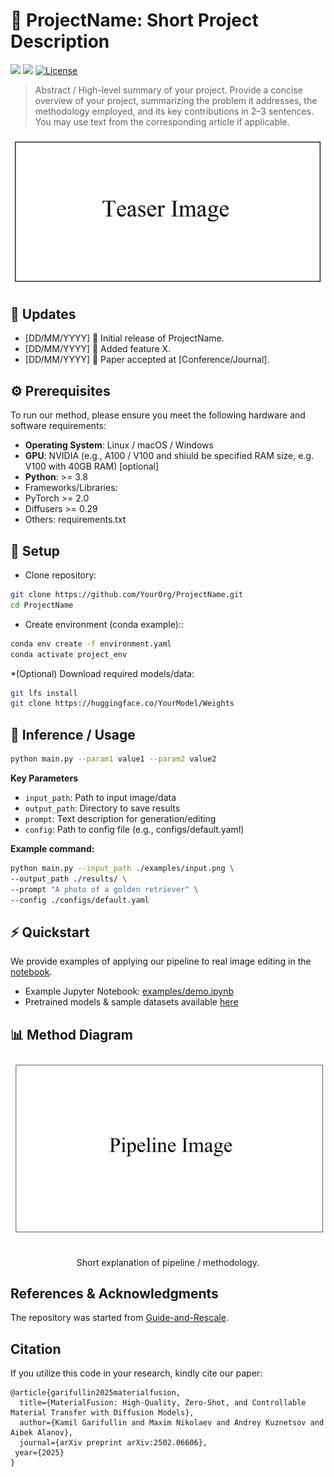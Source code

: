 # 🚀 ProjectName: Short Project Description

<a href="https://arxiv.org/"><img src="https://img.shields.io/badge/arXiv-2502.06606-b31b1b.svg" height=22.5></a>
<a href="https://colab.research.google.com/"><img src="https://colab.research.google.com/assets/colab-badge.svg" height=22.5></a>
[![License](https://img.shields.io/github/license/AIRI-Institute/al_toolbox)](./LICENSE)


>Abstract / High-level summary of your project. Provide a concise overview of your project, summarizing the problem it addresses, the methodology employed, and its key contributions in 2–3 sentences. You may use text from the corresponding article if applicable.
>

![image](docs/teaser.JPG)

## 📢 Updates

- [DD/MM/YYYY] 🎉 Initial release of ProjectName.
- [DD/MM/YYYY] 🚀 Added feature X.
- [DD/MM/YYYY] 📄 Paper accepted at [Conference/Journal].

## ⚙️ Prerequisites

To run our method, please ensure you meet the following hardware and software requirements:
- **Operating System**: Linux / macOS / Windows
- **GPU**: NVIDIA (e.g., A100 / V100 and shiuld be specified RAM size, e.g. V100 with 40GB RAM) [optional] 
- **Python**: >= 3.8
- Frameworks/Libraries:
- PyTorch >= 2.0
- Diffusers >= 0.29
- Others: requirements.txt


## 🔧 Setup

* Clone repository:
```bash
git clone https://github.com/YourOrg/ProjectName.git
cd ProjectName
```

* Create environment (conda example)::
```bash
conda env create -f environment.yaml
conda activate project_env
```

*(Optional) Download required models/data:
```bash
git lfs install
git clone https://huggingface.co/YourModel/Weights
```

## 🚀 Inference / Usage
```bash
python main.py --param1 value1 --param2 value2
```

**Key Parameters**

 - `input_path`: Path to input image/data
 - `output_path`: Directory to save results
 - `prompt`: Text description for generation/editing
 - `config`: Path to config file (e.g., configs/default.yaml)

**Example command:**

```bash
python main.py --input_path ./examples/input.png \
--output_path ./results/ \
--prompt "A photo of a golden retriever" \
--config ./configs/default.yaml
```

## ⚡ Quickstart

We provide examples of applying our pipeline to real image editing in the [notebook](example_notebooks/material_transfer.ipynb).

- Example Jupyter Notebook: [examples/demo.ipynb](example_notebooks/material_transfer.ipynb)
- Pretrained models & sample datasets available [here](example_notebooks/material_transfer.ipynb)


## 📊 Method Diagram
<p align="center">
  <img src="docs/pipeline.png" alt="Diagram"/>
  <br>
</p>
<p align="center">
  <br>
Short explanation of pipeline / methodology.
</p>

## References & Acknowledgments

The repository was started from [Guide-and-Rescale](https://github.com/AIRI-Institute/Guide-and-Rescale).

## Citation

If you utilize this code in your research, kindly cite our paper:
```
@article{garifullin2025materialfusion,
  title={MaterialFusion: High-Quality, Zero-Shot, and Controllable Material Transfer with Diffusion Models},
  author={Kamil Garifullin and Maxim Nikolaev and Andrey Kuznetsov and Aibek Alanov},
  journal={arXiv preprint arXiv:2502.06606},
 year={2025}
}
```
